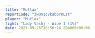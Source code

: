 ```yaml
---
title: "Muflax"
reportCode: "3wQm1cVkab6YKLzt"
player: "Muflax"
fight: "Lady Vashj - Wipe 1 (1%)"
date: 2021-09-26T18:56:24.204000+00:00
---
```

